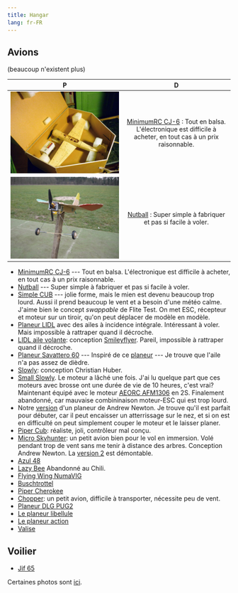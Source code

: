 ```yaml
---
title: Hangar
lang: fr-FR
---
```


## Avions

(beaucoup n'existent plus)

P                  |  D
:-------------------------:|:-------------------------:
![](CJ6.JPG)  |  [MinimumRC CJ-6](https://fr.aliexpress.com/item/32826439827.html) : Tout en balsa. L'électronique est difficile à acheter, en tout cas à un prix raisonnable.  
![](nutball/nutball.JPG) | [Nutball](nutball) : Super simple à fabriquer et pas si facile à voler.

- [MinimumRC CJ-6](https://fr.aliexpress.com/item/32826439827.html) --- Tout en balsa. L'électronique est difficile à acheter, en tout cas à un prix raisonnable.  
- [Nutball](nutball) --- Super simple à fabriquer et pas si facile à voler. 
- [Simple CUB](https://www.flitetest.com/articles/diy-ft-simple-cub-build) --- jolie forme, mais le mien est devenu beaucoup trop lourd. Aussi il prend beaucoup le vent et a besoin d'une météo calme.  J'aime bien le concept *swappable* de Flite Test. On met ESC, récepteur et moteur sur un tiroir, qu'on peut déplacer de modèle en modèle. 
- [Planeur LIDL](LIDL-pitcherons) avec des ailes à incidence intégrale. Intéressant à voler. Mais impossible à rattraper quand il décroche. 
- [LIDL aile volante](https://photos.app.goo.gl/ysvFdg6jxGsQ5peB7): conception [Smileyflyer](https://www.youtube.com/watch?v=cc494kIiwVI&t=432s). Pareil, impossible à rattraper quand il décroche. 
- [Planeur Savattero 60](https://photos.app.goo.gl/FyKPBxDqGvVzvd3W8) --- Inspiré de ce [planeur](https://www.flitetest.com/articles/cheap-simple-foam-dlg-with-good-performance) --- Je trouve que l'aile n'a pas assez de dièdre. 
- [Slowly](https://www.rcgroups.com/forums/showthread.php?1686460-Sowly-A-magnificent-Land-and-Lake-Build): conception Christian Huber. 
- [Small Slowly](small_slowly/).  Le moteur a lâché une fois. J'ai lu quelque part que ces moteurs avec brosse ont une durée de vie de 10 heures, c'est vrai?  Maintenant équipé avec le moteur [AEORC AFM1306](https://fr.aliexpress.com/item/32751100547.html) en 2S. Finalement abandonné, car mauvaise combininaison moteur-ESC qui est trop lourd. 
- Notre [version](a_newton_pusher/) d'un planeur de Andrew Newton.  Je trouve qu'il est parfait pour débuter, car il peut encaisser un atterrissage sur le nez, et si on est en difficulté on peut simplement couper le moteur et le laisser planer.  
- [Piper Cub](g-ncub/): réaliste, joli, contrôleur mal conçu. 
- [Micro Skyhunter](micro_sky_hunter/): un petit avion bien pour le vol en immersion.  Volé pendant trop de vent sans me tenir à distance des arbres.  Conception Andrew Newton. La [version 2](https://www.modelisme.com/forum/aero-construction/210904-micro-hunter-scratch-build.html) est démontable. 
- [Azul 48](azul48/) 
- [Lazy Bee](lazy-bee/) Abandonné au Chili.
- [Flying Wing NumaVIG](flying-wing-numavig/)
- [Buschtrottel](buschtrottel/) 
- [Piper Cherokee](cherokee/)
- [Chopper](chopper/): un petit avion, difficile à transporter, nécessite peu de vent. 
- [Planeur DLG PUG2](pug2/)
- [Le planeur libellule](libellule/)
- [Le planeur action](action/) 
- [Valise](valise/) 

## Voilier

- [Jif 65](jif/)

Certaines photos sont [ici](https://photos.app.goo.gl/TNx8DpYNiykMsnXA6).
